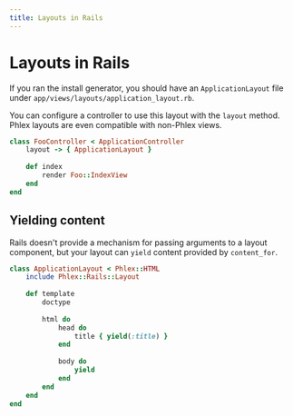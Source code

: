 ```yaml
---
title: Layouts in Rails
---
```


# Layouts in Rails

If you ran the install generator, you should have an `ApplicationLayout` file under `app/views/layouts/application_layout.rb`.

You can configure a controller to use this layout with the `layout` method. Phlex layouts are even compatible with non-Phlex views.

```ruby
class FooController < ApplicationController
	layout -> { ApplicationLayout }
	
	def index
		render Foo::IndexView
	end
end
```

## Yielding content

Rails doesn't provide a mechanism for passing arguments to a layout component, but your layout can `yield` content provided by `content_for`.

```ruby
class ApplicationLayout < Phlex::HTML
	include Phlex::Rails::Layout
	
	def template
		doctype
		
		html do
			head do
				title { yield(:title) }
			end
			
			body do
				yield
			end
		end
	end
end
```
